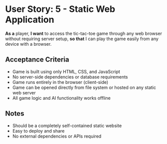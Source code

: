 # User Story: 5 - Static Web Application

**As a** player,
**I want** to access the tic-tac-toe game through any web browser without requiring server setup,
**so that** I can play the game easily from any device with a browser.

## Acceptance Criteria

*   Game is built using only HTML, CSS, and JavaScript
*   No server-side dependencies or database requirements
*   Game runs entirely in the browser (client-side)
*   Game can be opened directly from file system or hosted on any static web server
*   All game logic and AI functionality works offline

## Notes

*   Should be a completely self-contained static website
*   Easy to deploy and share
*   No external dependencies or APIs required
